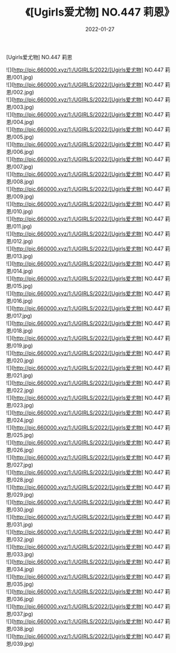 ﻿---
layout: post
title:  《[Ugirls爱尤物] NO.447 莉恩》
date:   2022-01-27
img: http://pic.660000.xyz/1:/UGIRLS/2022/[Ugirls爱尤物] NO.447 莉恩/000.jpg
categories: [美女, 清纯, 唯美]
---

[Ugirls爱尤物] NO.447 莉恩

 ![](http://pic.660000.xyz/1:/UGIRLS/2022/[Ugirls爱尤物] NO.447 莉恩/001.jpg) <br>![](http://pic.660000.xyz/1:/UGIRLS/2022/[Ugirls爱尤物] NO.447 莉恩/002.jpg) <br>![](http://pic.660000.xyz/1:/UGIRLS/2022/[Ugirls爱尤物] NO.447 莉恩/003.jpg) <br>![](http://pic.660000.xyz/1:/UGIRLS/2022/[Ugirls爱尤物] NO.447 莉恩/004.jpg) <br>![](http://pic.660000.xyz/1:/UGIRLS/2022/[Ugirls爱尤物] NO.447 莉恩/005.jpg) <br>![](http://pic.660000.xyz/1:/UGIRLS/2022/[Ugirls爱尤物] NO.447 莉恩/006.jpg) <br>![](http://pic.660000.xyz/1:/UGIRLS/2022/[Ugirls爱尤物] NO.447 莉恩/007.jpg) <br>![](http://pic.660000.xyz/1:/UGIRLS/2022/[Ugirls爱尤物] NO.447 莉恩/008.jpg) <br>![](http://pic.660000.xyz/1:/UGIRLS/2022/[Ugirls爱尤物] NO.447 莉恩/009.jpg) <br>![](http://pic.660000.xyz/1:/UGIRLS/2022/[Ugirls爱尤物] NO.447 莉恩/010.jpg) <br>![](http://pic.660000.xyz/1:/UGIRLS/2022/[Ugirls爱尤物] NO.447 莉恩/011.jpg) <br>![](http://pic.660000.xyz/1:/UGIRLS/2022/[Ugirls爱尤物] NO.447 莉恩/012.jpg) <br>![](http://pic.660000.xyz/1:/UGIRLS/2022/[Ugirls爱尤物] NO.447 莉恩/013.jpg) <br>![](http://pic.660000.xyz/1:/UGIRLS/2022/[Ugirls爱尤物] NO.447 莉恩/014.jpg) <br>![](http://pic.660000.xyz/1:/UGIRLS/2022/[Ugirls爱尤物] NO.447 莉恩/015.jpg) <br>![](http://pic.660000.xyz/1:/UGIRLS/2022/[Ugirls爱尤物] NO.447 莉恩/016.jpg) <br>![](http://pic.660000.xyz/1:/UGIRLS/2022/[Ugirls爱尤物] NO.447 莉恩/017.jpg) <br>![](http://pic.660000.xyz/1:/UGIRLS/2022/[Ugirls爱尤物] NO.447 莉恩/018.jpg) <br>![](http://pic.660000.xyz/1:/UGIRLS/2022/[Ugirls爱尤物] NO.447 莉恩/019.jpg) <br>![](http://pic.660000.xyz/1:/UGIRLS/2022/[Ugirls爱尤物] NO.447 莉恩/020.jpg) <br>![](http://pic.660000.xyz/1:/UGIRLS/2022/[Ugirls爱尤物] NO.447 莉恩/021.jpg) <br>![](http://pic.660000.xyz/1:/UGIRLS/2022/[Ugirls爱尤物] NO.447 莉恩/022.jpg) <br>![](http://pic.660000.xyz/1:/UGIRLS/2022/[Ugirls爱尤物] NO.447 莉恩/023.jpg) <br>![](http://pic.660000.xyz/1:/UGIRLS/2022/[Ugirls爱尤物] NO.447 莉恩/024.jpg) <br>![](http://pic.660000.xyz/1:/UGIRLS/2022/[Ugirls爱尤物] NO.447 莉恩/025.jpg) <br>![](http://pic.660000.xyz/1:/UGIRLS/2022/[Ugirls爱尤物] NO.447 莉恩/026.jpg) <br>![](http://pic.660000.xyz/1:/UGIRLS/2022/[Ugirls爱尤物] NO.447 莉恩/027.jpg) <br>![](http://pic.660000.xyz/1:/UGIRLS/2022/[Ugirls爱尤物] NO.447 莉恩/028.jpg) <br>![](http://pic.660000.xyz/1:/UGIRLS/2022/[Ugirls爱尤物] NO.447 莉恩/029.jpg) <br>![](http://pic.660000.xyz/1:/UGIRLS/2022/[Ugirls爱尤物] NO.447 莉恩/030.jpg) <br>![](http://pic.660000.xyz/1:/UGIRLS/2022/[Ugirls爱尤物] NO.447 莉恩/031.jpg) <br>![](http://pic.660000.xyz/1:/UGIRLS/2022/[Ugirls爱尤物] NO.447 莉恩/032.jpg) <br>![](http://pic.660000.xyz/1:/UGIRLS/2022/[Ugirls爱尤物] NO.447 莉恩/033.jpg) <br>![](http://pic.660000.xyz/1:/UGIRLS/2022/[Ugirls爱尤物] NO.447 莉恩/034.jpg) <br>![](http://pic.660000.xyz/1:/UGIRLS/2022/[Ugirls爱尤物] NO.447 莉恩/035.jpg) <br>![](http://pic.660000.xyz/1:/UGIRLS/2022/[Ugirls爱尤物] NO.447 莉恩/036.jpg) <br>![](http://pic.660000.xyz/1:/UGIRLS/2022/[Ugirls爱尤物] NO.447 莉恩/037.jpg) <br>![](http://pic.660000.xyz/1:/UGIRLS/2022/[Ugirls爱尤物] NO.447 莉恩/038.jpg) <br>![](http://pic.660000.xyz/1:/UGIRLS/2022/[Ugirls爱尤物] NO.447 莉恩/039.jpg) <br>